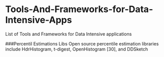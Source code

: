 # Tools-And-Frameworks-for-Data-Intensive-Apps
List of Tools and Frameworks for Data Intensive applications


###Percentil Estimations Libs
Open source percentile estimation libraries include HdrHistogram, t-digest, OpenHistogram [30], and DDSketch 
